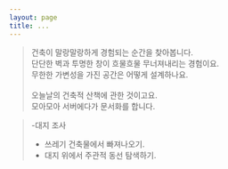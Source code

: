 ```yaml
---
layout: page
title: ...
---
```


> 건축이 말랑말랑하게 경험되는 순간을 찾아봅니다.<br/>
> 단단한 벽과 투명한 창이 흐물흐물 무너져내리는 경험이요.<br/>
> 무한한 가변성을 가진 공간은 어떻게 설계하나요.<br/><br/>
> 오늘날의 건축적 산책에 관한 것이고요.<br/>
> 모아모아 서버에다가 문서화를 합니다. <br/>

> -대지 조사
> + 쓰레기 건축물에서 빠져나오기.<br/>
> + 대지 위에서 주관적 동선 탐색하기.<br/> 
